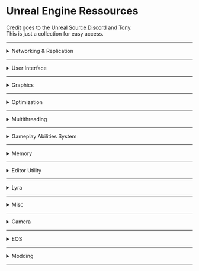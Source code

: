 # Unreal Engine Ressources

Credit goes to the [Unreal Source Discord](https://discord.com/invite/unrealsource) and [Tony](https://github.com/Tonetfal).  
This is just a collection for easy access.

<hr>
<details>

<summary>
Networking & Replication
</summary>

>### Networking Theory
>- [How to understand Network Replication](https://www.youtube.com/watch?v=JOJP0CvpB8w) `youtube`
>- [Network Programming](https://vorixo.github.io/devtricks/) `vorixo`
>- [Networking practice and theory](https://cedric-neukirchen.net/docs/category/multiplayer-network-compendium/) `cedric-neukirchen`
>- [Networking theory & tricks](https://wizardcell.com/unreal/multiplayer-tips-and-tricks/) `wizardcell`
>- [Networking theory & spectating system](https://wizardcell.com/unreal/spectating-system/) `wizardcell`
>- [GAS & Risk of Rain 2](https://www.vitorcantao.com/post/gas-gameplay-framework/) `vitorcantao`
>- [Net cull and relevancy](https://forums.unrealengine.com/t/dedicated-server-net-cull-distance-and-network-relevancy-for-spawned-owned-items/229304/6) `forums.unrealengine`

>### Travelling
>- [Persistent Data](https://wizardcell.com/unreal/persistent-data/) `wizardcell`
>- [Seamless Travel (Lyra)](https://tonetfal.github.io/posts/2023/09/Lyra%20Seamless%20Travel/) `tonetfal`

>### Replicating UObjects
>- [Replicating-UObjects](https://jambax.co.uk/replicating-uobjects/) `jambax`
>- [Fast TArray replication](https://ikrima.dev/ue4guide/networking/network-replication/fast-tarray-replication/) `ikrima`
>- [Struct Serialization](https://www.aclockworkberry.com/custom-struct-serialization-for-networking-in-unreal-engine/) `aclockworkberry`
>- [Serialization]( http://www.aclockworkberry.com/custom-struct-serialization-for-networking-in-unreal-engine/) `aclockworkberry`

>### Remote Procedure Calls
>- [Remote Procedure Call Explained](https://medium.com/codenx/remote-procedure-call-rpc-api-explained-3d4a494ff28b) `medium`
>- [Transfer huge files using RPC calls](https://deadeagle.nl/learning/video/37) `deadeagle`

>### Arguments
>- [Passing arguments to server](https://michaeljcole.github.io/wiki.unrealengine.com/Passing_Arguments_To_Server_During_Connection/) `michaeljcole`

>### Online Beacons
>- [EpicGames OnlineBeacons](https://dev.epicgames.com/documentation/en-us/unreal-engine/using-online-beacons-in-unreal-engine) `epicgames`
>- [Forum: What are online beacons](https://forums.unrealengine.com/t/what-are-online-beacons-and-how-do-they-work/366763) `forums.unrealengine`

>### Custom Movement Component
>- [Web Archive: Character Movement Component](https://web.archive.org/web/20181010012919/https://docs.unrealengine.com/en-us/Gameplay/Networking/CharacterMovementComponent#advancedtopic:addingnewmovementabilitiestocharactermovement) `web.archive`
>- [Custom CMC Network Data](https://docs.google.com/document/d/1UO6Ww6Lfpti3YElVdo9uioTUtQJQ9CoSLvd9kF8hvJo/edit#heading=h.irlzv6ukhpxb) `google.docs`
>- [Chinese Crap](https://zhuanlan.zhihu.com/p/114341957) `zhihu`

</details>
<hr>
<details>

<summary>
User Interface
</summary>

>### UI
>- [UMG and Slate](https://github.com/YawLighthouse/UMG-Slate-Compendium) `YawLighthouse`
>- [Circular progress bar](https://www.youtube.com/watch?v=_xI-YsxKS-4) `youtube`

>### Design
>- [Textures](https://simonschreibt.notion.site/Texture-Packs-418b5afc18404414b45ecb1af0e5fee8) `simonschreibt`
>- [9-slice scaling](https://sgarces.com/?p=215) `sgarces`
>- [General UI & Materials](https://www.youtube.com/watch?v=eeedwACiTO4) `youtube`

</details>
<hr>
<details>

<summary>
Graphics
</summary>

>### Scaling
>- [Temporal Upscaling](https://dev.epicgames.com/documentation/en-us/unreal-engine/screen-percentage-with-temporal-upscale-in-unreal-engine) `epicgames`
>- [Scalability](https://dev.epicgames.com/documentation/en-us/unreal-engine/scalability-reference-for-unreal-engine) `epicgames`

>### Rendering
>- [Rendering Pass](https://github.com/A57R4L/SceneViewExtensionTemplate) `A57R4L`
>- [Depth of Field](https://dev.epicgames.com/documentation/en-us/unreal-engine/depth-of-field-in-unreal-engine) `epicgames`
>- [GPU Lightmass](https://dev.epicgames.com/documentation/en-us/unreal-engine/gpu-lightmass-global-illumination-in-unreal-engine) `epicgames`

</details>
<hr>
<details>

<summary>
Optimization
</summary>

>### Rendering
>- [UV Render Passes](https://unrealartoptimization.github.io/book/profiling/passes/) `unrealartoptimization`

>### Environment
>- [Environment Optimization](https://www.youtube.com/watch?v=ZRaeiVAM4LI) `youtube`

>### Scalability
>- [Scalability](https://dev.epicgames.com/documentation/en-us/unreal-engine/scalability-reference-for-unreal-engine) `epicgames`

>### General
>- [UE4 CVars](https://www.kosmokleaner.de/ownsoft/UE4CVarBrowser.html) `kosmokleaner`
>- [Unreal Insights](https://www.youtube.com/watch?v=TygjPe9XHTw) `youtube`

</details>
<hr>
<details>

<summary>
Multithreading
</summary>

>### Multithreading
>- [Multithreading](https://forums.unrealengine.com/t/multithreading-and-performance-in-unreal/1216417) `forums.unrealengine`

</details>
<hr>
<details>

<summary>
Gameplay Abilities System
</summary>

>### GAS
>- [GAS Documentation](https://github.com/tranek/GASDocumentation) `tranek`
>- [General GAS](https://vorixo.github.io/devtricks/gas/) `vorixo`
>- [Simple GAS](https://landelare.github.io/2024/01/15/simple-gas-tutorial.html) `landelare`
>- [GAS & Risk of Rain 2](https://www.vitorcantao.com/post/gas-gameplay-framework/) `vitorcantao`

</details>
<hr>
<details>

<summary>
Memory
</summary>

>### Memory
>- [Asset Manager & Async loading](https://www.tomlooman.com/unreal-engine-asset-manager-async-loading/) `tomlooman`

</details>
<hr>
<details>

<summary>
Editor Utility
</summary>

>### Editor Utility
>- [Custom Nodes](https://www.gamedev.net/tutorials/programming/engines-and-middleware/improving-ue4-blueprint-usability-with-custom-nodes-r5694/) `gamedev`

</details>
<hr>
<details>

<summary>
Lyra
</summary>

>### Lyra
>- [UE5 + Lyra = GG](https://x157.github.io/) `x157 (xist)`
>- [Lyra Sample Game](https://dev.epicgames.com/documentation/en-us/unreal-engine/lyra-sample-game-in-unreal-engine) `epicgames`

</details>
<hr>

<details>
<summary>
Misc
</summary>


>### Misc
>- [Gaffer On Games](https://gafferongames.com/) `gafferongames`
>- [Wiki Unreal Engine](https://michaeljcole.github.io/wiki.unrealengine.com/) `michaeljcole`
>- [Bullet Physics](https://www.stevestreeting.com/2020/07/26/using-bullet-for-physics-in-ue4/) `stevestreeting`
>- [UE4 Guide](https://ikrima.dev/ue4guide/) `ikrima`
>- [Landelare](https://landelare.github.io) `landelare`
>- [Benui](https://benui.ca) `benui`
>- [Kaos Spectrum](https://www.thegames.dev/) `kaos-spectrum`
>- [Flassari](https://flassari.notion.site/Ari-s-Unreal-Engine-Notes-1a75e43f4014464984d4fae0617e5cef) `flassari`
>- [Vorixo](https://vorixo.github.io/devtricks/) `vorixo`
>- [Allarsblog](https://allarsblog.com/tag/tutorials/) `allarsblog`

</details>
<hr>

<details>
<summary>
Camera
</summary>

>### Camera
>- [50 Game Camera Mistakes](CAMERA.md)

</details>
<hr>
<details>

<summary>
EOS
</summary>

>### EOS
>- [EOS SDK](https://dev.epicgames.com/documentation/en-us/unreal-engine/online-subsystem-eos-plugin-in-unreal-engine) `epicgames`

</details>
<hr>
<details>

<summary>
Modding
</summary>

>### Modding
>- [Comprehensive Introduction to UE Modding](https://buckminsterfullerene02.github.io/dev-guide/index.html) `Daekesh`

</details>
<hr>
